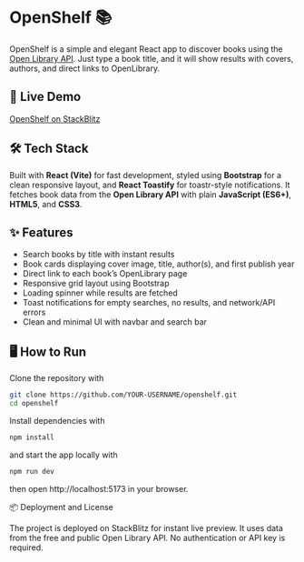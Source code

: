 # OpenShelf 📚

OpenShelf is a simple and elegant React app to discover books using the [Open Library API](https://openlibrary.org/developers/api). Just type a book title, and it will show results with covers, authors, and direct links to OpenLibrary.

## 🚀 Live Demo
[OpenShelf on StackBlitz](https://stackblitz.com/~/github.com/Savandangar/openshelf)

## 🛠️ Tech Stack
Built with **React (Vite)** for fast development, styled using **Bootstrap** for a clean responsive layout, and **React Toastify** for toastr-style notifications. It fetches book data from the **Open Library API** with plain **JavaScript (ES6+)**, **HTML5**, and **CSS3**.

## ✨ Features
- Search books by title with instant results  
- Book cards displaying cover image, title, author(s), and first publish year  
- Direct link to each book’s OpenLibrary page  
- Responsive grid layout using Bootstrap  
- Loading spinner while results are fetched  
- Toast notifications for empty searches, no results, and network/API errors  
- Clean and minimal UI with navbar and search bar  

## 🖥️ How to Run
Clone the repository with  
```bash
git clone https://github.com/YOUR-USERNAME/openshelf.git
cd openshelf
```
Install dependencies with
```bash
npm install
```
and start the app locally with
```bash
npm run dev
```
then open http://localhost:5173 in your browser.


📦 Deployment and License

The project is deployed on StackBlitz for instant live preview.
It uses data from the free and public Open Library API. No authentication or API key is required.
